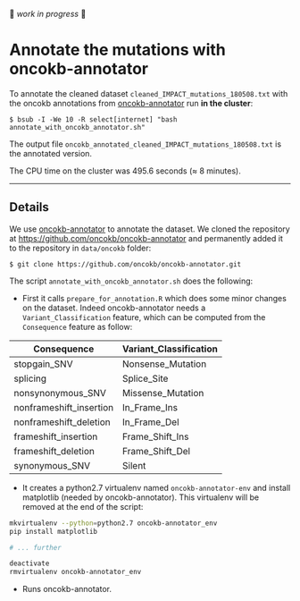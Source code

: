 :construction: *work in progress* :construction:
  
# Annotate the mutations with oncokb-annotator

To annotate the cleaned dataset `cleaned_IMPACT_mutations_180508.txt` with the oncokb annotations from [oncokb-annotator](https://github.com/oncokb/oncokb-annotator) run **in the cluster**:
```shell
$ bsub -I -We 10 -R select[internet] "bash annotate_with_oncokb_annotator.sh"
```

The output file `oncokb_annotated_cleaned_IMPACT_mutations_180508.txt` is the annotated version.

The CPU time on the cluster was 495.6 seconds (≈ 8 minutes).

***

## Details

We use [oncokb-annotator](https://github.com/oncokb/oncokb-annotator) to annotate the dataset. We cloned the repository at https://github.com/oncokb/oncokb-annotator and permanently added it to the repository in `data/oncokb` folder:
```shell
$ git clone https://github.com/oncokb/oncokb-annotator.git
```

The script `annotate_with_oncokb_annotator.sh` does the following:

* First it calls `prepare_for_annotation.R` which does some minor changes on the dataset. Indeed oncokb-annotator needs a `Variant_Classification` feature, which can be computed from the `Consequence` feature as follow:

| Consequence               | Variant_Classification |
| ------------------------- | ---------------------- |
| stopgain_SNV 				| Nonsense_Mutation		 |
| splicing 					| Splice_Site			 |
| nonsynonymous_SNV 		| Missense_Mutation		 |
| nonframeshift_insertion 	| In_Frame_Ins			 |
| nonframeshift_deletion 	| In_Frame_Del			 |
| frameshift_insertion 		| Frame_Shift_Ins		 |
| frameshift_deletion 		| Frame_Shift_Del		 |
| synonymous_SNV 			| Silent				 |	

* It creates a python2.7 virtualenv named `oncokb-annotator-env` and install matplotlib (needed by oncokb-annotator). This virtualenv will be removed at the end of the script:
```bash
mkvirtualenv --python=python2.7 oncokb-annotator_env
pip install matplotlib

# ... further

deactivate
rmvirtualenv oncokb-annotator_env
```

* Runs oncokb-annotator.